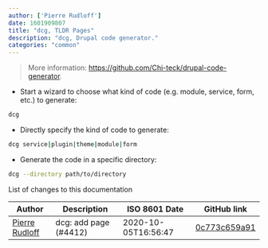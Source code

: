 ```yaml
---
author: ['Pierre Rudloff']
date: 1601909807
title: "dcg, TLDR Pages"
description: "dcg, Drupal code generator."
categories: "common"
---
```

> More information: <https://github.com/Chi-teck/drupal-code-generator>.

- Start a wizard to choose what kind of code (e.g. module, service, form, etc.) to generate:

```bash
dcg
```

- Directly specify the kind of code to generate:

```bash
dcg service|plugin|theme|module|form
```

- Generate the code in a specific directory:

```bash
dcg --directory path/to/directory
```
List of changes to this documentation


Author | Description | ISO 8601 Date | GitHub link
------|-----|-----|-----
[Pierre Rudloff](mailto:50333926+prudloff-insite@users.noreply.github.com) | dcg: add page (#4412) | 2020-10-05T16:56:47 | [0c773c659a91](https://github.com/tldr-pages/tldr/commit/0c773c659a918b549e806c622f4e15c73f2c4a47)

